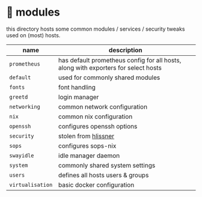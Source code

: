 # :electric_plug: modules

this directory hosts some common modules / services / security tweaks used on (most) hosts.

name            | description
--------------- | -----------
`prometheus`    | has default prometheus config for all hosts, along with exporters for select hosts
`default`       | used for commonly shared modules
`fonts`         | font handling
`greetd`        | login manager
`networking`    | common network configuration
`nix`           | common nix configuration
`openssh`       | configures openssh options
`security`      | stolen from [hlissner](https://github.com/hlissner)
`sops`          | configures sops-nix
`swayidle`      | idle manager daemon
`system`        | commonly shared system settings
`users`         | defines all hosts users & groups
`virtualisation`| basic docker configuration